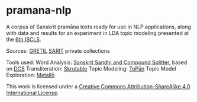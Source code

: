 # pramana-nlp

A corpus of Sanskrit pramāṇa texts ready for use in NLP applications, along with data and results for an experiment in LDA topic modeling presented at the [6th ISCLS](https://iscls.github.io).

Sources:
	[GRETIL](http://gretil.sub.uni-goettingen.de/gretil.html)
	[SARIT](http://sarit.indology.info/)
	private collections

Tools used:
	Word Analysis: [Sanskrit Sandhi and Compound Splitter](http://gretil.sub.uni-goettingen.de/gretil.html), based on [DCS](http://www.sanskrit-linguistics.org/dcs/index.php)
	Transliteration: [Skrutable](https://github.com/tylergneill/Skrutable)
	Topic Modeling: [ToPān](https://github.com/ThomasK81/ToPan)
	Topic Model Exploration: [Metallō](https://github.com/ThomasK81/Metallo)

This work is licensed under a [Creative Commons Attribution-ShareAlike 4.0 International License](https://creativecommons.org/licenses/by-sa/4.0/).